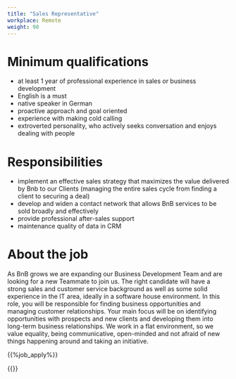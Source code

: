 ```yaml
---
title: "Sales Representative"
workplace: Remote
weight: 90
---
```


# Minimum qualifications

* at least 1 year of professional experience in sales or business development
* English is a must
* native speaker in German
* proactive approach and goal oriented
* experience with making cold calling
* extroverted personality, who actively seeks conversation and enjoys dealing with people

# Responsibilities

* implement an effective sales strategy that maximizes the value delivered by Bnb to our Clients (managing the entire sales cycle from finding a client to securing a deal)
* develop and widen a contact network that allows BnB services to be sold broadly and effectively
* provide professional after-sales support
* maintenance quality of data in CRM

# About the job

As BnB grows we are expanding our Business Development Team and are looking for a new Teammate to join us. The right candidate will have a strong sales and customer service background as well as some solid experience in the IT area, ideally in a software house environment. In this role, you will be responsible for finding business opportunities and managing customer relationships. Your main focus will be on identifying opportunities with prospects and new clients and developing them into long-term business relationships.
We work in a flat environment, so we value equality, being communicative, open-minded and not afraid of new things happening around and taking an initiative.

{{%job_apply%}}

{{<disclaimer>}}

